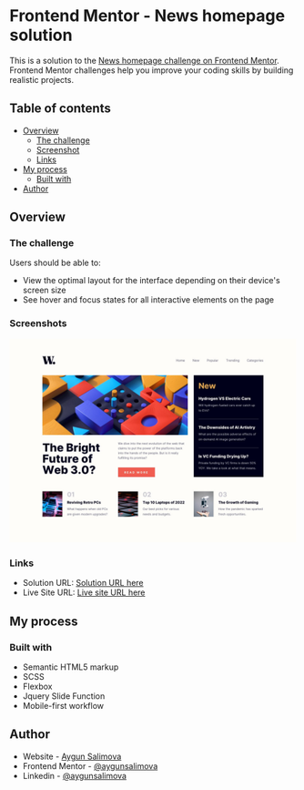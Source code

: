 # Frontend Mentor - News homepage solution

This is a solution to the [News homepage challenge on Frontend Mentor](https://www.frontendmentor.io/challenges/news-homepage-H6SWTa1MFl). Frontend Mentor challenges help you improve your coding skills by building realistic projects. 

## Table of contents

- [Overview](#overview)
  - [The challenge](#the-challenge)
  - [Screenshot](#screenshot)
  - [Links](#links)
- [My process](#my-process)
  - [Built with](#built-with)
- [Author](#author)


## Overview

### The challenge

Users should be able to:

- View the optimal layout for the interface depending on their device's screen size
- See hover and focus states for all interactive elements on the page

### Screenshots

![](./design/desktop-design.jpg)



### Links

- Solution URL: [Solution URL here](https://github.com/aygunsalimova/news-homepage-main)
- Live Site URL: [Live site URL here](https://aygun-news-homepage-main.netlify.app/)

## My process

### Built with

- Semantic HTML5 markup
- SCSS
- Flexbox
- Jquery Slide Function
- Mobile-first workflow


## Author

- Website - [Aygun Salimova]()
- Frontend Mentor - [@aygunsalimova](https://www.frontendmentor.io/profile/aygunsalimova)
- Linkedin - [@aygunsalimova](https://www.linkedin.com/in/aygunsalimova/)

